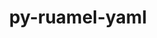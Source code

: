 ---
title: "py-ruamel-yaml"
layout: cache
categories: [package, develop]
meta: {"compilers": ["none"], "num_specs": 20, "num_specs_by_stack": {"e4s": 10, "e4s-neoverse-v2": 10, "root": 20}, "oss": ["ubuntu22.04"], "platforms": ["linux"], "stacks": ["e4s", "e4s-neoverse-v2", "root"], "targets": ["neoverse_v2", "x86_64_v3"], "versions": ["0.17.32"]}
spec_details: [{"compiler": "none", "hash": "4lqrlikts4voc4lvfg3s7dp6sy6o5zgm", "os": "ubuntu22.04", "platform": "linux", "size": "-", "stacks": ["e4s-neoverse-v2", "root"], "target": "neoverse_v2", "variants": ["build_system=python_pip"], "versions": ["0.17.32"]}, {"compiler": "none", "hash": "566dr3iyx546o2aewfk5kqeisyi55gan", "os": "ubuntu22.04", "platform": "linux", "size": "-", "stacks": ["e4s-neoverse-v2", "root"], "target": "neoverse_v2", "variants": ["build_system=python_pip"], "versions": ["0.17.32"]}, {"compiler": "none", "hash": "7b7ce4fvoppnudhk5fhassrhnjmgbh5i", "os": "ubuntu22.04", "platform": "linux", "size": "-", "stacks": ["e4s", "root"], "target": "x86_64_v3", "variants": ["build_system=python_pip"], "versions": ["0.17.32"]}, {"compiler": "none", "hash": "bkftpmtnmvskq456s5r5bolo6rntu54z", "os": "ubuntu22.04", "platform": "linux", "size": "-", "stacks": ["e4s", "root"], "target": "x86_64_v3", "variants": ["build_system=python_pip"], "versions": ["0.17.32"]}, {"compiler": "none", "hash": "ccmgtqetmwlhaixvu2gfsozvlnjzbaa7", "os": "ubuntu22.04", "platform": "linux", "size": "-", "stacks": ["e4s-neoverse-v2", "root"], "target": "neoverse_v2", "variants": ["build_system=python_pip"], "versions": ["0.17.32"]}, {"compiler": "none", "hash": "cpx7k5m5ayexa5pi3vgylnelz6gla7zt", "os": "ubuntu22.04", "platform": "linux", "size": "-", "stacks": ["e4s", "root"], "target": "x86_64_v3", "variants": ["build_system=python_pip"], "versions": ["0.17.32"]}, {"compiler": "none", "hash": "e27voh3r6ercyc7yhf5rjm4ryun3arg6", "os": "ubuntu22.04", "platform": "linux", "size": "-", "stacks": ["e4s-neoverse-v2", "root"], "target": "neoverse_v2", "variants": ["build_system=python_pip"], "versions": ["0.17.32"]}, {"compiler": "none", "hash": "eo4lxbvof5i54nnfywdduvcvcrux37j5", "os": "ubuntu22.04", "platform": "linux", "size": "-", "stacks": ["e4s", "root"], "target": "x86_64_v3", "variants": ["build_system=python_pip"], "versions": ["0.17.32"]}, {"compiler": "none", "hash": "guby7etpm3nb445v2qxlhwramzv7qnmb", "os": "ubuntu22.04", "platform": "linux", "size": "-", "stacks": ["e4s", "root"], "target": "x86_64_v3", "variants": ["build_system=python_pip"], "versions": ["0.17.32"]}, {"compiler": "none", "hash": "hlch3b7pciy5oi55p3npfhqswhlzxuh5", "os": "ubuntu22.04", "platform": "linux", "size": "-", "stacks": ["e4s-neoverse-v2", "root"], "target": "neoverse_v2", "variants": ["build_system=python_pip"], "versions": ["0.17.32"]}, {"compiler": "none", "hash": "i2u424wubvbbwdv3evqbs5pvbunrpj2j", "os": "ubuntu22.04", "platform": "linux", "size": "-", "stacks": ["e4s-neoverse-v2", "root"], "target": "neoverse_v2", "variants": ["build_system=python_pip"], "versions": ["0.17.32"]}, {"compiler": "none", "hash": "ibtfemoqbe24nvr7plzyjigmyveplh4k", "os": "ubuntu22.04", "platform": "linux", "size": "-", "stacks": ["e4s", "root"], "target": "x86_64_v3", "variants": ["build_system=python_pip"], "versions": ["0.17.32"]}, {"compiler": "none", "hash": "ikzrfq6jlfqoz5mjjohcgjsdtnmf5xdo", "os": "ubuntu22.04", "platform": "linux", "size": "-", "stacks": ["e4s-neoverse-v2", "root"], "target": "neoverse_v2", "variants": ["build_system=python_pip"], "versions": ["0.17.32"]}, {"compiler": "none", "hash": "jbvf7xfjzcyclqsei5jwg523754we5xr", "os": "ubuntu22.04", "platform": "linux", "size": "-", "stacks": ["e4s", "root"], "target": "x86_64_v3", "variants": ["build_system=python_pip"], "versions": ["0.17.32"]}, {"compiler": "none", "hash": "k5xuj3evxqcxrfysbcw4tgsua3fwm46f", "os": "ubuntu22.04", "platform": "linux", "size": "-", "stacks": ["e4s", "root"], "target": "x86_64_v3", "variants": ["build_system=python_pip"], "versions": ["0.17.32"]}, {"compiler": "none", "hash": "o6zntrfzsdkbdueaanm76qzen5yztfcu", "os": "ubuntu22.04", "platform": "linux", "size": "-", "stacks": ["e4s", "root"], "target": "x86_64_v3", "variants": ["build_system=python_pip"], "versions": ["0.17.32"]}, {"compiler": "none", "hash": "oeu6ic4po32rxrhev26frvis6cifv5bm", "os": "ubuntu22.04", "platform": "linux", "size": "-", "stacks": ["e4s-neoverse-v2", "root"], "target": "neoverse_v2", "variants": ["build_system=python_pip"], "versions": ["0.17.32"]}, {"compiler": "none", "hash": "serhx7sicyrvuydkml2qpvvgq6vyl46a", "os": "ubuntu22.04", "platform": "linux", "size": "-", "stacks": ["e4s-neoverse-v2", "root"], "target": "neoverse_v2", "variants": ["build_system=python_pip"], "versions": ["0.17.32"]}, {"compiler": "none", "hash": "v5dyyfuunalki2uamnvutc3va7uvdour", "os": "ubuntu22.04", "platform": "linux", "size": "-", "stacks": ["e4s", "root"], "target": "x86_64_v3", "variants": ["build_system=python_pip"], "versions": ["0.17.32"]}, {"compiler": "none", "hash": "vvyuy3igym57rj6y3jfqlagvo3kpqjxe", "os": "ubuntu22.04", "platform": "linux", "size": "-", "stacks": ["e4s-neoverse-v2", "root"], "target": "neoverse_v2", "variants": ["build_system=python_pip"], "versions": ["0.17.32"]}]
---